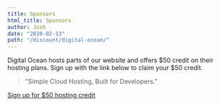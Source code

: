 ```yaml
---
title: Sponsors
html_title: Sponsors
author: Josh
date: "2020-02-13"
path: "/discount/digital-ocean/"
---
```


Digital Ocean hosts parts of our website and offers $50 credit on their hosting plans. Sign up with the link below to claim your $50 credit.

> "Simple Cloud Hosting, Built for Developers."

<a class="is-large button is-link" href="https://m.do.co/c/974e5be9397c">Sign up for $50 hosting credit</a>
